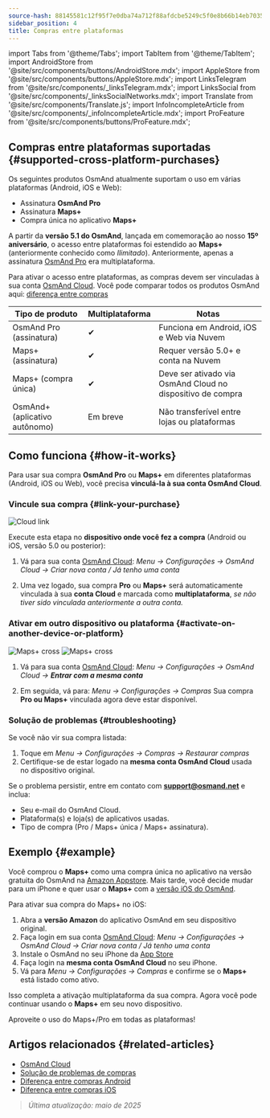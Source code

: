 ```yaml
---
source-hash: 88145581c12f95f7e0dba74a712f88afdcbe5249c5f0e8b66b14eb7035e3d3d1
sidebar_position: 4
title: Compras entre plataformas
---
```

import Tabs from '@theme/Tabs';
import TabItem from '@theme/TabItem';
import AndroidStore from '@site/src/components/buttons/AndroidStore.mdx';
import AppleStore from '@site/src/components/buttons/AppleStore.mdx';
import LinksTelegram from '@site/src/components/_linksTelegram.mdx';
import LinksSocial from '@site/src/components/_linksSocialNetworks.mdx';
import Translate from '@site/src/components/Translate.js';
import InfoIncompleteArticle from '@site/src/components/_infoIncompleteArticle.mdx';
import ProFeature from '@site/src/components/buttons/ProFeature.mdx';



## Compras entre plataformas suportadas {#supported-cross-platform-purchases}

Os seguintes produtos OsmAnd atualmente suportam o uso em várias plataformas (Android, iOS e Web):

- Assinatura **OsmAnd Pro**
- Assinatura **Maps+**
- Compra única no aplicativo **Maps+**

A partir da **versão 5.1 do OsmAnd**, lançada em comemoração ao nosso **15º aniversário**, o acesso entre plataformas foi estendido ao **Maps+** (anteriormente conhecido como *Ilimitado*). Anteriormente, apenas a assinatura [OsmAnd Pro](../personal/osmand-cloud.md#cross-platform) era multiplataforma.

Para ativar o acesso entre plataformas, as compras devem ser vinculadas à sua conta [OsmAnd Cloud](../personal/osmand-cloud.md#login).
Você pode comparar todos os produtos OsmAnd aqui: [diferença entre compras](https://osmand.net/docs/user/purchases/android/#difference-between-purchases)

| Tipo de produto | Multiplataforma | Notas |
|---|---|---|
| OsmAnd Pro (assinatura) | ✔ | Funciona em Android, iOS e Web via Nuvem |
| Maps+ (assinatura) | ✔ | Requer versão 5.0+ e conta na Nuvem |
| Maps+ (compra única) | ✔ | Deve ser ativado via OsmAnd Cloud no dispositivo de compra |
| OsmAnd+ (aplicativo autônomo) | Em breve | Não transferível entre lojas ou plataformas |


## Como funciona {#how-it-works}

Para usar sua compra **OsmAnd Pro** ou **Maps+** em diferentes plataformas (Android, iOS ou Web), você precisa **vinculá-la à sua conta OsmAnd Cloud**.

### Vincule sua compra {#link-your-purchase}

![Cloud link](@site/static/img/purchases/cloud_activation.png)

Execute esta etapa no **dispositivo onde você fez a compra** (Android ou iOS, versão 5.0 ou posterior):

1. Vá para sua conta [OsmAnd Cloud](../personal/osmand-cloud.md#login):
   _Menu → Configurações → OsmAnd Cloud → Criar nova conta / Já tenho uma conta_

2. Uma vez logado, sua compra **Pro** ou **Maps+** será automaticamente vinculada à sua **conta Cloud** e marcada como **multiplataforma**, *se não tiver sido vinculada anteriormente a outra conta.*



### Ativar em outro dispositivo ou plataforma {#activate-on-another-device-or-platform}

![Maps+ cross](@site/static/img/purchases/cross_purchase.png)
![Maps+ cross](@site/static/img/purchases/cross_purchase_1.png)

1. Vá para sua conta [OsmAnd Cloud](../personal/osmand-cloud.md#login):
   *Menu → Configurações → OsmAnd Cloud →* ***Entrar com a mesma conta***

2. Em seguida, vá para:
   *Menu → Configurações → Compras*
   Sua compra **Pro ou Maps+** vinculada agora deve estar disponível.


### Solução de problemas {#troubleshooting}

Se você não vir sua compra listada:

1. Toque em *Menu → Configurações → Compras → Restaurar compras*
2. Certifique-se de estar logado na **mesma conta OsmAnd Cloud** usada no dispositivo original.

Se o problema persistir, entre em contato com **support@osmand.net** e inclua:

- Seu e-mail do OsmAnd Cloud.
- Plataforma(s) e loja(s) de aplicativos usadas.
- Tipo de compra (Pro / Maps+ única / Maps+ assinatura).


## Exemplo {#example}

Você comprou o **Maps+** como uma compra única no aplicativo na versão gratuita do OsmAnd na [Amazon Appstore](https://www.amazon.com/OsmAnd-Maps-Navigation/dp/B00D0SA8I8).
Mais tarde, você decide mudar para um iPhone e quer usar o **Maps+** com a [versão iOS do OsmAnd](https://apps.apple.com/app/osmand-maps-travel-navigate/id934850257).

Para ativar sua compra do Maps+ no iOS:

1. Abra a **versão Amazon** do aplicativo OsmAnd em seu dispositivo original.
2. Faça login em sua conta [OsmAnd Cloud](../personal/osmand-cloud.md#login):
   *Menu → Configurações → OsmAnd Cloud → Criar nova conta / Já tenho uma conta*
3. Instale o OsmAnd no seu iPhone da [App Store](https://apps.apple.com/app/osmand-maps-travel-navigate/id934850257)
4. Faça login na **mesma conta OsmAnd Cloud** no seu iPhone.
5. Vá para *Menu → Configurações → Compras* e confirme se o **Maps+** está listado como ativo.

Isso completa a ativação multiplataforma da sua compra. Agora você pode continuar usando o **Maps+** em seu novo dispositivo.

Aproveite o uso do Maps+/Pro em todas as plataformas!


## Artigos relacionados {#related-articles}

- [OsmAnd Cloud](../personal/osmand-cloud.md)
- [Solução de problemas de compras](../troubleshooting/purchases_payments.md)
- [Diferença entre compras Android](./android.md#difference-between-purchases-android)
- [Diferença entre compras iOS](./ios.md#difference-between-purchases-ios)

> *Última atualização: maio de 2025*